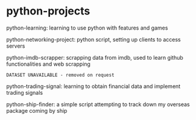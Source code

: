 # python-projects
python-learning: learning to use python with features and games

python-networking-project: python script, setting up clients to access servers

python-imdb-scrapper: scrapping data from imdb, used to learn github functionalities and web scrapping

    DATASET UNAVAILABLE - removed on request

python-trading-signal: learning to obtain financial data and implement trading signals

python-ship-finder: a simple script attempting to track down my overseas package coming by ship

